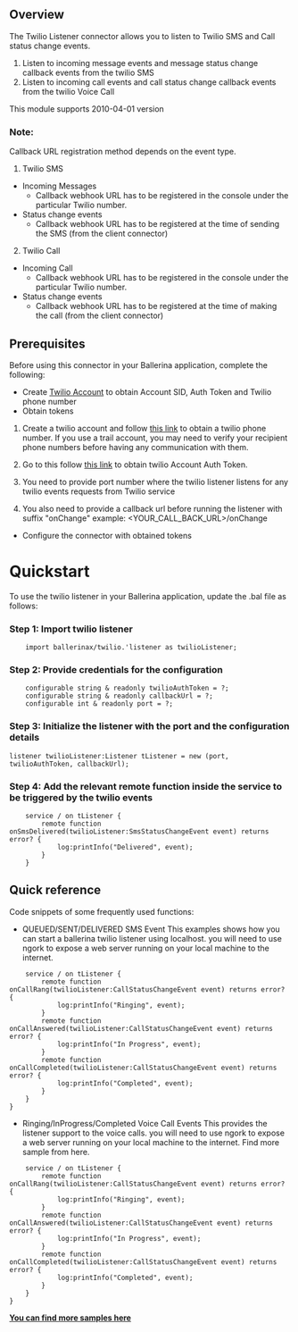 ## Overview

The Twilio Listener connector allows you to listen to Twilio SMS and Call status change events.
1. Listen to incoming message events and message status change callback events from the twilio SMS
2. Listen to incoming call events and call status change callback events from the twilio Voice Call

This module supports 2010-04-01 version

### Note:

Callback URL registration method depends on the event type.
1. Twilio SMS
 - Incoming Messages
    - Callback webhook URL has to be registered in the console under the particular Twilio number.
 - Status change events
    - Callback webhook URL has to be registered at the time of sending the SMS (from the client connector)
2. Twilio Call
 - Incoming Call
    - Callback webhook URL has to be registered in the console under the particular Twilio number.
 - Status change events
    - Callback webhook URL has to be registered at the time of making the call (from the client connector)

## Prerequisites
Before using this connector in your Ballerina application, complete the following:

* Create [Twilio Account](https://www.twilio.com/) to obtain Account SID, Auth Token and Twilio phone number
* Obtain tokens

1. Create a twilio account and follow [this link](https://support.twilio.com/hc/en-us/articles/223136107-How-does-Twilio-s-Free-Trial-work-) to obtain a twilio phone number. If you use a trail account, you may need to verify your recipient phone numbers before having any communication with them.

2. Go to this follow [this link](https://support.twilio.com/hc/en-us/articles/223136027-Auth-Tokens-and-How-to-Change-Them) to obtain twilio Account Auth Token. 

3. You need to provide port number where the twilio listener listens for any twilio events requests from Twilio service

4. You also need to provide a callback url before running the listener with suffix "onChange" example: <YOUR_CALL_BACK_URL>/onChange

* Configure the connector with obtained tokens

# Quickstart

To use the twilio listener in your Ballerina application, update the .bal file as follows:

### Step 1: Import twilio listener
```ballerina
    import ballerinax/twilio.'listener as twilioListener;
```
### Step 2: Provide credentials for the configuration
```ballerina
    configurable string & readonly twilioAuthToken = ?;
    configurable string & readonly callbackUrl = ?;
    configurable int & readonly port = ?;
```
### Step 3: Initialize the listener with the port and the configuration details
    listener twilioListener:Listener tListener = new (port, twilioAuthToken, callbackUrl);
### Step 4: Add the relevant remote function inside the service to be triggered by the twilio events
```ballerina
    service / on tListener {
        remote function onSmsDelivered(twilioListener:SmsStatusChangeEvent event) returns error? {
            log:printInfo("Delivered", event);
        }
    }
```

## Quick reference
Code snippets of some frequently used functions: 
* QUEUED/SENT/DELIVERED SMS Event
This examples shows how you can start a ballerina twilio listener using localhost. you will need to use ngork to expose a web server running on your local machine to the internet.
```ballerina
    service / on tListener {
        remote function onCallRang(twilioListener:CallStatusChangeEvent event) returns error? {
            log:printInfo("Ringing", event);
        }
        remote function onCallAnswered(twilioListener:CallStatusChangeEvent event) returns error? {
            log:printInfo("In Progress", event);
        }
        remote function onCallCompleted(twilioListener:CallStatusChangeEvent event) returns error? {
            log:printInfo("Completed", event);
        }
    }
}
```
* Ringing/InProgress/Completed Voice Call Events
This provides the listener support to the voice calls. you will need to use ngork to expose a web server running on your local machine to the internet. Find more sample from here.
```ballerina
    service / on tListener {
        remote function onCallRang(twilioListener:CallStatusChangeEvent event) returns error? {
            log:printInfo("Ringing", event);
        }
        remote function onCallAnswered(twilioListener:CallStatusChangeEvent event) returns error? {
            log:printInfo("In Progress", event);
        }
        remote function onCallCompleted(twilioListener:CallStatusChangeEvent event) returns error? {
            log:printInfo("Completed", event);
        }
    }
}
```
**[You can find more samples here](https://github.com/ballerina-platform/module-ballerinax-twilio/tree/master/twilio/samples)**
